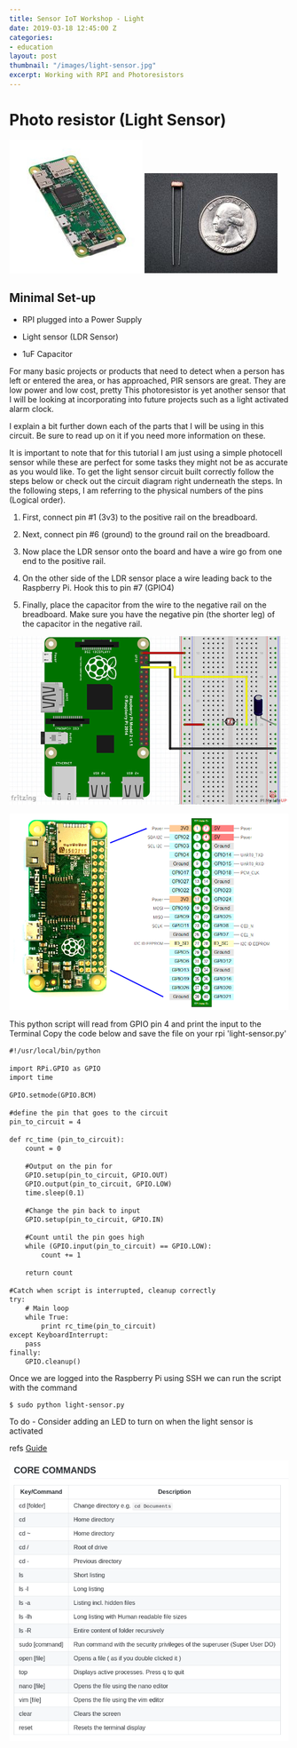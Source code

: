 ```yaml
---
title: Sensor IoT Workshop - Light
date: 2019-03-18 12:45:00 Z
categories:
- education
layout: post
thumbnail: "/images/light-sensor.jpg"
excerpt: Working with RPI and Photoresistors
---
```


# Photo resistor (Light Sensor)

![alt text](/images/rpizero.jpg)
![alt text](/images/light-sensor.jpg)

## Minimal Set-up

* RPI plugged into a Power Supply

* Light sensor (LDR Sensor)

* 1uF Capacitor

For many basic projects or products that need to detect when a person has left or entered the area, or has approached, PIR sensors are great. They are low power and low cost, pretty This photoresistor is yet another sensor that I will be looking at incorporating into future projects such as a light activated alarm clock.

I explain a bit further down each of the parts that I will be using in this circuit. Be sure to read up on it if you need more information on these.

It is important to note that for this tutorial I am just using a simple photocell sensor while these are perfect for some tasks they might not be as accurate as you would like.
To get the light sensor circuit built correctly follow the steps below or check out the circuit diagram right underneath the steps. In the following steps, I am referring to the physical numbers of the pins (Logical order).

1. First, connect pin #1 (3v3) to the positive rail on the breadboard.

2. Next, connect pin #6 (ground) to the ground rail on the breadboard.

3. Now place the LDR sensor onto the board and have a wire go from one end to the positive rail.

4. On the other side of the LDR sensor place a wire leading back to the Raspberry Pi. Hook this to pin #7 (GPIO4)

5. Finally, place the capacitor from the wire to the negative rail on the breadboard. Make sure you have the negative pin (the shorter leg) of the capacitor in the negative rail.


![alt text](/images/Light-Sensor-Circuit.jpg)

![alt text](/images/gpio-pizero.png)

This python script will read from GPIO pin 4 and print the input to the Terminal
Copy the code below and save the file on your rpi 'light-sensor.py'
```
#!/usr/local/bin/python

import RPi.GPIO as GPIO
import time

GPIO.setmode(GPIO.BCM)

#define the pin that goes to the circuit
pin_to_circuit = 4

def rc_time (pin_to_circuit):
    count = 0

    #Output on the pin for
    GPIO.setup(pin_to_circuit, GPIO.OUT)
    GPIO.output(pin_to_circuit, GPIO.LOW)
    time.sleep(0.1)

    #Change the pin back to input
    GPIO.setup(pin_to_circuit, GPIO.IN)

    #Count until the pin goes high
    while (GPIO.input(pin_to_circuit) == GPIO.LOW):
        count += 1

    return count

#Catch when script is interrupted, cleanup correctly
try:
    # Main loop
    while True:
        print rc_time(pin_to_circuit)
except KeyboardInterrupt:
    pass
finally:
    GPIO.cleanup()

```

Once we are logged into the Raspberry Pi using SSH we can run the script with the command
```
$ sudo python light-sensor.py
```

To do -
Consider adding an LED to turn on when the light sensor is activated

refs
[Guide](https://pimylifeup.com/raspberry-pi-light-sensor/)


![alt text](/images/terminal-commands.png)
